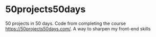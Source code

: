 # 50projects50days
50 projects in 50 days. Code from completing the course https://50projects50days.com/. A way to sharpen my front-end skills 
